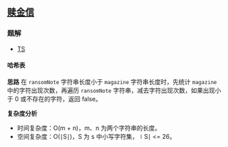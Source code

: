 ## [赎金信](https://leetcode-cn.com/problems/ransom-note/)
### 题解
+ [TS](../../ts/384/383.ts)

#### 哈希表
**思路**
在 `ransomNote` 字符串长度小于 `magazine` 字符串长度时，先统计 `magazine` 中的字符出现次数，再遍历 `ransomNote` 字符串，减去字符出现次数，如果出现小于 0 或不存在的字符，返回 false。

**复杂度分析**
+ 时间复杂度：O(m + n)，m、n 为两个字符串的长度。
+ 空间复杂度：O(∣S∣)，S 为 s 中小写字符集，∣S∣ <= 26。